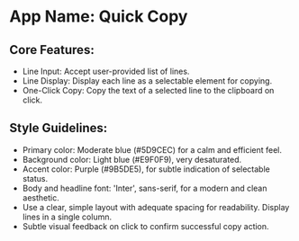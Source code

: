 # **App Name**: Quick Copy

## Core Features:

- Line Input: Accept user-provided list of lines.
- Line Display: Display each line as a selectable element for copying.
- One-Click Copy: Copy the text of a selected line to the clipboard on click.

## Style Guidelines:

- Primary color: Moderate blue (#5D9CEC) for a calm and efficient feel.
- Background color: Light blue (#E9F0F9), very desaturated.
- Accent color: Purple (#9B5DE5), for subtle indication of selectable status.
- Body and headline font: 'Inter', sans-serif, for a modern and clean aesthetic.
- Use a clear, simple layout with adequate spacing for readability. Display lines in a single column.
- Subtle visual feedback on click to confirm successful copy action.